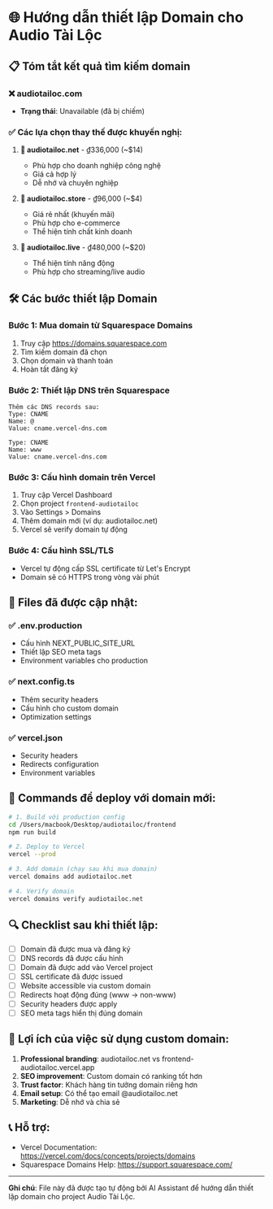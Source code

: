 # 🌐 Hướng dẫn thiết lập Domain cho Audio Tài Lộc

## 📋 Tóm tắt kết quả tìm kiếm domain

### ❌ audiotailoc.com
- **Trạng thái**: Unavailable (đã bị chiếm)

### ✅ Các lựa chọn thay thế được khuyến nghị:

1. **🥇 audiotailoc.net** - ₫336,000 (~$14)
   - Phù hợp cho doanh nghiệp công nghệ
   - Giá cả hợp lý
   - Dễ nhớ và chuyên nghiệp

2. **🥈 audiotailoc.store** - ₫96,000 (~$4) 
   - Giá rẻ nhất (khuyến mãi)
   - Phù hợp cho e-commerce
   - Thể hiện tính chất kinh doanh

3. **🥉 audiotailoc.live** - ₫480,000 (~$20)
   - Thể hiện tính năng động
   - Phù hợp cho streaming/live audio

## 🛠️ Các bước thiết lập Domain

### Bước 1: Mua domain từ Squarespace Domains
1. Truy cập https://domains.squarespace.com
2. Tìm kiếm domain đã chọn
3. Chọn domain và thanh toán
4. Hoàn tất đăng ký

### Bước 2: Thiết lập DNS trên Squarespace
```
Thêm các DNS records sau:
Type: CNAME
Name: @
Value: cname.vercel-dns.com

Type: CNAME  
Name: www
Value: cname.vercel-dns.com
```

### Bước 3: Cấu hình domain trên Vercel
1. Truy cập Vercel Dashboard
2. Chọn project `frontend-audiotailoc`
3. Vào Settings > Domains
4. Thêm domain mới (ví dụ: audiotailoc.net)
5. Vercel sẽ verify domain tự động

### Bước 4: Cấu hình SSL/TLS
- Vercel tự động cấp SSL certificate từ Let's Encrypt
- Domain sẽ có HTTPS trong vòng vài phút

## 📁 Files đã được cập nhật:

### ✅ .env.production
- Cấu hình NEXT_PUBLIC_SITE_URL
- Thiết lập SEO meta tags
- Environment variables cho production

### ✅ next.config.ts  
- Thêm security headers
- Cấu hình cho custom domain
- Optimization settings

### ✅ vercel.json
- Security headers 
- Redirects configuration
- Environment variables

## 🔧 Commands để deploy với domain mới:

```bash
# 1. Build với production config
cd /Users/macbook/Desktop/audiotailoc/frontend
npm run build

# 2. Deploy to Vercel
vercel --prod

# 3. Add domain (chạy sau khi mua domain)
vercel domains add audiotailoc.net

# 4. Verify domain
vercel domains verify audiotailoc.net
```

## 🔍 Checklist sau khi thiết lập:

- [ ] Domain đã được mua và đăng ký
- [ ] DNS records đã được cấu hình
- [ ] Domain đã được add vào Vercel project
- [ ] SSL certificate đã được issued
- [ ] Website accessible via custom domain
- [ ] Redirects hoạt động đúng (www -> non-www)
- [ ] Security headers được apply
- [ ] SEO meta tags hiển thị đúng domain

## 🌟 Lợi ích của việc sử dụng custom domain:

1. **Professional branding**: audiotailoc.net vs frontend-audiotailoc.vercel.app
2. **SEO improvement**: Custom domain có ranking tốt hơn
3. **Trust factor**: Khách hàng tin tưởng domain riêng hơn
4. **Email setup**: Có thể tạo email @audiotailoc.net
5. **Marketing**: Dễ nhớ và chia sẻ

## 📞 Hỗ trợ:
- Vercel Documentation: https://vercel.com/docs/concepts/projects/domains
- Squarespace Domains Help: https://support.squarespace.com/

---
**Ghi chú**: File này đã được tạo tự động bởi AI Assistant để hướng dẫn thiết lập domain cho project Audio Tài Lộc.